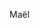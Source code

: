 Maël
<!---
- 👋 Hi, I’m @Ma0x00EBl
- 👀 I’m interested in ...
- 🌱 I’m currently learning ...
- 💞️ I’m looking to collaborate on ...
- 📫 How to reach me ...
- 😄 Pronouns: ...
- ⚡ Fun fact: ...


Ma0x00EBl/Ma0x00EBl is a ✨ special ✨ repository because its `README.md` (this file) appears on your GitHub profile.
You can click the Preview link to take a look at your changes.
--->
